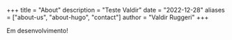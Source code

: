 +++
title = "About"
description = "Teste Valdir"
date = "2022-12-28"
aliases = ["about-us", "about-hugo", "contact"]
author = "Valdir Ruggeri"
+++

Em desenvolvimento!